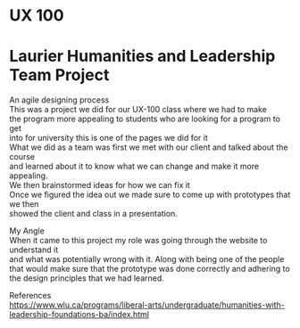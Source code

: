 # UX 100  
# Laurier Humanities and Leadership Team Project  
An agile designing process  
This was a project we did for our UX-100 class where we had to make   
the program more appealing to students who are looking for a program to get  
into for university this is one of the pages we did for it  
What we did as a team was first we met with our client and talked about the course   
and learned about it to know what we can change and make it more appealing.  
We then brainstormed ideas for how we can fix it  
Once we figured the idea out we made sure to come up with prototypes that we then  
showed the client and class in a presentation.

My Angle  
When it came to this project my role was going through the website to understand it   
and what was potentially wrong with it. Along with being one of the people that would make sure that the prototype was done correctly and adhering to the design principles that we had learned.   

References  
https://www.wlu.ca/programs/liberal-arts/undergraduate/humanities-with-leadership-foundations-ba/index.html 